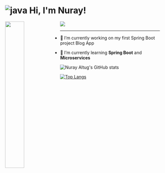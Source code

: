 
# ![java](https://user-images.githubusercontent.com/56605130/235528929-d5e76fea-2062-4aaa-8fd9-05a22a8a0331.png)  Hi, I'm Nuray!

<img src="https://user-images.githubusercontent.com/56605130/235528929-d5e76fea-2062-4aaa-8fd9-05a22a8a0331.png" align="left" width="35%"/>




 <img src="![giphy](https://media.giphy.com/media/cOSbH8NoUFt9MXbuie/giphy.gif)
"> 
<hr>

- 🤍 I’m currently working on my first Spring Boot project Blog App

- 🌱 I’m currently learning **Spring Boot** and **Microservices**




![Nuray Altug's GitHub stats](https://github-readme-stats.vercel.app/api?username=nurayaaltug&show_icons=true)

[![Top Langs](https://github-readme-stats.vercel.app/api/top-langs/?username=nurayaaltug&hide_progress=true)](https://github.com/nurayaaltug/github-readme-stats)

